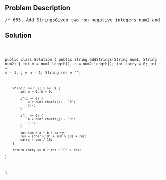 <!--
<style>
  body { font-family: Arial, sans-serif; }
  .container { max-width: 700px; margin: 0 auto; padding: 10px; }
  .comment-block { background-color: #f9f9f9; padding: 10px; border-left: 5px solid #ccc; overflow-wrap: break-word; white-space: pre-wrap; }
  .code-block { background-color: #f4f4f4; padding: 10px; border: 1px solid #ddd; overflow-wrap: break-word; white-space: pre-wrap; }
</style>
-->

<div class='container'>
<h2>Problem Description</h2>
<div class='comment-block'>
<pre>
/* 655. Add StringsGiven two non-negative integers num1 and num2 represented as string, return the sum of num1 andnum2.ExampleGiven num1 = "123", num2 = "45"return "168"NoticeThe length of both num1 and num2 is < 5100.Both num1 and num2 contains only digits 0-9.Both num1 and num2 does not contain any leading zero.You must not use any built-in BigInteger library or convert the inputs to integer directly.*/    /**     * @param num1: a non-negative integers     * @param num2: a non-negative integers     * @return: return sum of num1 and num2     */</pre>
</div>

<h2>Solution</h2>
<div class='code-block'>
<pre><code class='language-java'>

public class Solution {
    public String addStrings(String num1, String num2) {
        int m = num1.length(), n = num2.length();
        int carry = 0;
        int i = m - 1, j = n - 1;
        String res = "";
        
        while(i >= 0 || j >= 0) {
            int a = 0, b = 0;
            
            if(i >= 0) {
                a = num1.charAt(i) - '0';
                i--;
            }
            
            if(j >= 0) {
                b = num2.charAt(j) - '0';
                j--;
            }
            
            int sum = a + b + carry;
            res = (char)('0' + sum % 10) + res;
            carry = sum / 10;
        }
        
        return carry == 0 ? res : "1" + res;
        
    }
}
</code></pre>
</div>
</div>
